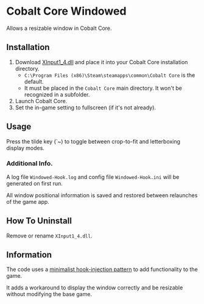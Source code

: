 # Cobalt Core Windowed
Allows a resizable window in Cobalt Core.

## Installation
1. Download [XInput1_4.dll](https://github.com/ComplexRobot/CobaltCoreWindowed/releases/download/release/XInput1_4.dll) and place it into your Cobalt Core installation directory.
   - `C:\Program Files (x86)\Steam\steamapps\common\Cobalt Core` is the default.
   - It must be placed in the `Cobalt Core` main directory. It won't be recognized in a subfolder.
3. Launch Cobalt Core.
4. Set the in-game setting to fullscreen (if it's not already).

## Usage
Press the tilde key (\`~) to toggle between crop-to-fit and letterboxing display modes.
### Additional Info.
A log file `Windowed-Hook.log` and config file `Windowed-Hook.ini` will be generated on first run.

All window positional information is saved and restored between relaunches of the game app.

## How To Uninstall
Remove or rename `XInput1_4.dll`.

## Information
The code uses a [minimalist hook-injection pattern](https://github.com/TsudaKageyu/minhook) to add functionality to the game.

 It adds a workaround to display the window correctly and be resizable without modifying the base game.
